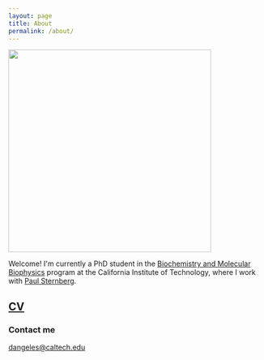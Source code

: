 ```yaml
---
layout: page
title: About
permalink: /about/
---
```

<!-- <img id="photo_of_me_with_others" src="https://dangeles.github.io/images/us.jpg" width="400" class="rotate180"> -->
<img id="photo of David" src="https://dangeles.github.io/images/david.jpg" width="400">

Welcome! I'm currently a PhD student in the [Biochemistry and Molecular Biophysics](http://www.cce.caltech.edu/content/biochemistry-and-molecular-biophysics)
program at the California Institute of Technology, where I work with [Paul Sternberg](http://wormlab.caltech.edu/LabMembers/Paul).

## [CV](https://dangeles.github.io/cv.pdf)

### Contact me

[dangeles@caltech.edu](mailto:dangeles@caltech.edu)
